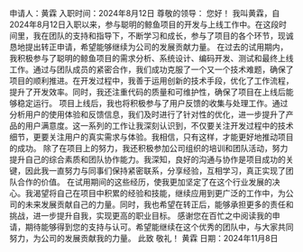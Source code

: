 申请人：黄霖 入职时间：2024年8月12日 尊敬的领导： 您好！ 我叫黄霖，自2024年8月12日入职以来，参与聪明的鲸鱼项目的开发与上线工作中。在这段时间里，我在团队的支持和指导下，不断学习和成长，参与了项目的各个环节，现诚恳地提出转正申请，希望能够继续为公司的发展贡献力量。 在过去的试用期内，我积极参与了聪明的鲸鱼项目的需求分析、系统设计、编码开发、测试和最终上线工作。通过与团队成员的紧密合作，我们成功克服了一个又一个技术难题，确保了项目的顺利推进。在开发过程中，我善于运用创新的技术手段，优化了工作流程，提升了开发效率。同时，我还注重代码的质量和可维护性，确保了项目在上线后能够稳定运行。 项目上线后，我也将积极参与了用户反馈的收集与处理工作。通过分析用户的使用体验和反馈信息，我们及时进行了针对性的优化，进一步提升了产品的用户满意度。这一系列的工作让我深刻认识到，不仅要关注开发过程中的技术细节，更要关注用户的真实需求与体验。我相信，只有这样，才能更好地推动项目的成功。 除了在项目上的努力，我还积极参加公司组织的培训和团队活动，努力提升自己的综合素质和团队协作能力。我深知，良好的沟通与协作是项目成功的关键，因此我一直努力与同事们保持紧密联系，分享经验，互相学习，真正实现了团队合作的价值。 在试用期间的这些经历，使我更加坚定了在这个行业发展的决心。我渴望将自己在项目中积累的经验和技能，继续应用到更广泛的工作中，为公司的未来发展贡献自己的力量。同时，我也希望在转正后，能够承担更多的责任和挑战，进一步提升自我，实现更高的职业目标。 感谢您在百忙之中阅读我的申请，期待能够得到您的支持与认可。希望能继续在这个优秀的团队中，与大家共同努力，为公司的发展贡献我的力量。
此致 敬礼！ 黄霖 日期：2024年11月8日